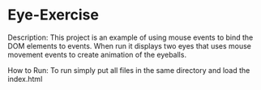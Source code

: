 # Eye-Exercise

Description: This project is an example of using mouse events to bind the DOM elements to events. When run it displays two eyes that uses mouse movement events to create animation of the eyeballs.

How to Run: To run simply put all files in the same directory and load the index.html

